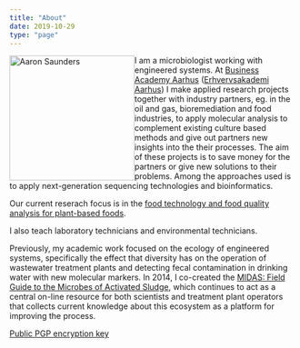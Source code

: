 ```yaml
---
title: "About"
date: 2019-10-29
type: "page"
---
```


<img src="/img/amsa-portrait-small.jpg" style="float:left" alt="Aaron Saunders" width="220"  class="headshot"/>

<p>I am a microbiologist working with engineered systems. At <a href= "http://baaa.dk">Business Academy Aarhus</a> (<a href= "http://eaaa.dk">Erhvervsakademi Aarhus</a>) I make applied research projects together with industry partners, eg. in the oil and gas, bioremediation and food industries, to apply molecular analysis to complement existing culture based methods and give out partners new insights into the their processes. The aim of these projects is to save money for the partners or give new solutions to their problems. Among the approaches used is to apply next-generation sequencing technologies and bioinformatics.</p>

Our current reserach focus is in the [food technology and food quality analysis for plant-based foods](https://www.eaviden.dk/project/plantebaseret-mad-storhitter-men-kan-det-holde/).

<p>I also teach laboratory technicians and environmental technicians.</p>

<p>Previously, my academic work focused on the ecology of engineered systems, specifically the effect that diversity has on the operation of wastewater treatment plants and  detecting fecal contamination in drinking water with new molecular markers. In 2014, I co-created the <a href="http://midasfieldguide.org/">MIDAS: Field Guide to the Microbes of Activated Sludge</a>, which continues to act as a central on-line resource for both scientists and treatment plant operators that collects current knowledge about this ecosystem as a platform for improving the process.</p>

[Public PGP encryption key](http://bit.ly/amspublicpgp)
